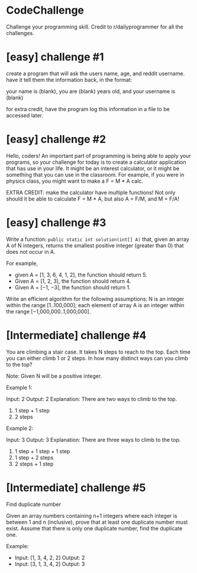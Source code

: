 # CodeChallenge
Challenge your programming skill. Credit to r/dailyprogrammer for all the challenges.

[easy] challenge #1
====================
create a program that will ask the users name, age, and reddit username. have it tell them the information back, in the format:

your name is (blank), you are (blank) years old, and your username is (blank)

for extra credit, have the program log this information in a file to be accessed later.

[easy] challenge #2
====================
Hello, coders! An important part of programming is being able to apply your programs, so your challenge for today is to create a calculator application that has use in your life. It might be an interest calculator, or it might be something that you can use in the classroom. For example, if you were in physics class, you might want to make a F = M * A calc.

EXTRA CREDIT: make the calculator have multiple functions! Not only should it be able to calculate F = M * A, but also A = F/M, and M = F/A!

[easy] challenge #3
====================
Write a function:
`public static int solution(int[] A)`
that, given an array A of N integers, returns the smallest positive integer (greater than 0) that does not occur in A.

For example, 

- given A = [1, 3, 6, 4, 1, 2], the function should return 5.
- Given A = [1, 2, 3], the function should return 4.
- Given A = [−1, −3], the function should return 1.

Write an efficient algorithm for the following assumptions:
N is an integer within the range [1..100,000];
each element of array A is an integer within the range [−1,000,000..1,000,000].

[Intermediate] challenge #4
============================
You are climbing a stair case. It takes N steps to reach to the top.
Each time you can either climb 1 or 2 steps. In how many distinct ways can you climb to the top?

Note: Given N will be a positive integer.

Example 1:

Input: 2
Output: 2
Explanation: There are two ways to climb to the top.
1. 1 step + 1 step
2. 2 steps

Example 2:

Input: 3
Output: 3
Explanation: There are three ways to climb to the top.
1. 1 step + 1 step + 1 step
2. 1 step + 2 steps
3. 2 steps + 1 step


[Intermediate] challenge #5
============================
Find duplicate number

Given an array numbers containing n+1 integers where each integer is between 1 and n (inclusive), prove that at least one duplicate number must exist. Assume that there is only one duplicate number, find the duplicate one.

Example:
- Input: [1, 3, 4, 2, 2]
Output: 2
- Input: [3, 1, 3, 4, 2]
Output: 3
